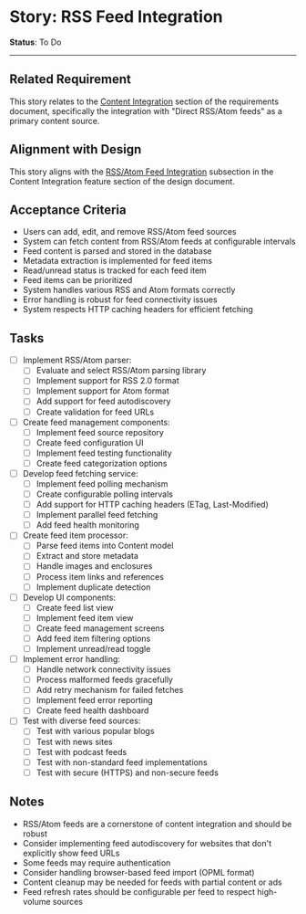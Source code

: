 # Story: RSS Feed Integration

**Status**: To Do

---

## Related Requirement
This story relates to the [Content Integration](../requirements.md#1-content-integration) section of the requirements document, specifically the integration with "Direct RSS/Atom feeds" as a primary content source.

## Alignment with Design
This story aligns with the [RSS/Atom Feed Integration](../design.md#rssatom-feed-integration) subsection in the Content Integration feature section of the design document.

## Acceptance Criteria
- Users can add, edit, and remove RSS/Atom feed sources
- System can fetch content from RSS/Atom feeds at configurable intervals
- Feed content is parsed and stored in the database
- Metadata extraction is implemented for feed items
- Read/unread status is tracked for each feed item
- Feed items can be prioritized
- System handles various RSS and Atom formats correctly
- Error handling is robust for feed connectivity issues
- System respects HTTP caching headers for efficient fetching

## Tasks
- [ ] Implement RSS/Atom parser:
  - [ ] Evaluate and select RSS/Atom parsing library
  - [ ] Implement support for RSS 2.0 format
  - [ ] Implement support for Atom format
  - [ ] Add support for feed autodiscovery
  - [ ] Create validation for feed URLs
- [ ] Create feed management components:
  - [ ] Implement feed source repository
  - [ ] Create feed configuration UI
  - [ ] Implement feed testing functionality
  - [ ] Create feed categorization options
- [ ] Develop feed fetching service:
  - [ ] Implement feed polling mechanism
  - [ ] Create configurable polling intervals
  - [ ] Add support for HTTP caching headers (ETag, Last-Modified)
  - [ ] Implement parallel feed fetching
  - [ ] Add feed health monitoring
- [ ] Create feed item processor:
  - [ ] Parse feed items into Content model
  - [ ] Extract and store metadata
  - [ ] Handle images and enclosures
  - [ ] Process item links and references
  - [ ] Implement duplicate detection
- [ ] Develop UI components:
  - [ ] Create feed list view
  - [ ] Implement feed item view
  - [ ] Create feed management screens
  - [ ] Add feed item filtering options
  - [ ] Implement unread/read toggle
- [ ] Implement error handling:
  - [ ] Handle network connectivity issues
  - [ ] Process malformed feeds gracefully
  - [ ] Add retry mechanism for failed fetches
  - [ ] Implement feed error reporting
  - [ ] Create feed health dashboard
- [ ] Test with diverse feed sources:
  - [ ] Test with various popular blogs
  - [ ] Test with news sites
  - [ ] Test with podcast feeds
  - [ ] Test with non-standard feed implementations
  - [ ] Test with secure (HTTPS) and non-secure feeds

## Notes
- RSS/Atom feeds are a cornerstone of content integration and should be robust
- Consider implementing feed autodiscovery for websites that don't explicitly show feed URLs
- Some feeds may require authentication
- Consider handling browser-based feed import (OPML format)
- Content cleanup may be needed for feeds with partial content or ads
- Feed refresh rates should be configurable per feed to respect high-volume sources 